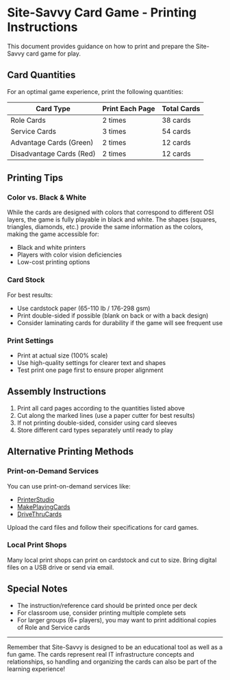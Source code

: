 # Site-Savvy Card Game - Printing Instructions

This document provides guidance on how to print and prepare the Site-Savvy card game for play.

## Card Quantities

For an optimal game experience, print the following quantities:

| Card Type | Print Each Page | Total Cards |
|-----------|-----------------|-------------|
| Role Cards | 2 times | 38 cards |
| Service Cards | 3 times | 54 cards |
| Advantage Cards (Green) | 2 times | 12 cards |
| Disadvantage Cards (Red) | 2 times | 12 cards |

## Printing Tips

### Color vs. Black & White
While the cards are designed with colors that correspond to different OSI layers, the game is fully playable in black and white. The shapes (squares, triangles, diamonds, etc.) provide the same information as the colors, making the game accessible for:

- Black and white printers
- Players with color vision deficiencies
- Low-cost printing options

### Card Stock
For best results:
- Use cardstock paper (65-110 lb / 176-298 gsm)
- Print double-sided if possible (blank on back or with a back design)
- Consider laminating cards for durability if the game will see frequent use

### Print Settings
- Print at actual size (100% scale)
- Use high-quality settings for clearer text and shapes
- Test print one page first to ensure proper alignment

## Assembly Instructions

1. Print all card pages according to the quantities listed above
2. Cut along the marked lines (use a paper cutter for best results)
3. If not printing double-sided, consider using card sleeves
4. Store different card types separately until ready to play

## Alternative Printing Methods

### Print-on-Demand Services
You can use print-on-demand services like:
- [PrinterStudio](https://www.printerstudio.com)
- [MakePlayingCards](https://www.makeplayingcards.com)
- [DriveThruCards](https://www.drivethrucards.com)

Upload the card files and follow their specifications for card games.

### Local Print Shops
Many local print shops can print on cardstock and cut to size. Bring digital files on a USB drive or send via email.

## Special Notes

- The instruction/reference card should be printed once per deck
- For classroom use, consider printing multiple complete sets
- For larger groups (6+ players), you may want to print additional copies of Role and Service cards

---

Remember that Site-Savvy is designed to be an educational tool as well as a fun game. The cards represent real IT infrastructure concepts and relationships, so handling and organizing the cards can also be part of the learning experience!